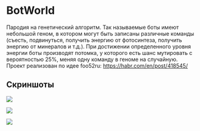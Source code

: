 # BotWorld

Пародия на генетический алгоритм. Так называемые боты имеют небольшой геном, в котором могут быть записаны различные команды (съесть, подвинуться, получить энергию от фотосинтеза, получить энергию от минералов и т.д.). При достижении определенного уровня энергии боты производят потомка, у которого есть шанс мутировать с вероятностью 25%, меняя одну команду в геноме на случайную. Проект реализован по идее foo52ru: <https://habr.com/en/post/418545/>

## Скриншоты

![](https://i.ibb.co/LPdd6TH/3.jpg)

![](https://i.ibb.co/g6V6WG5/2.jpg)

![](https://i.ibb.co/6Pq4kTF/1.jpg)
